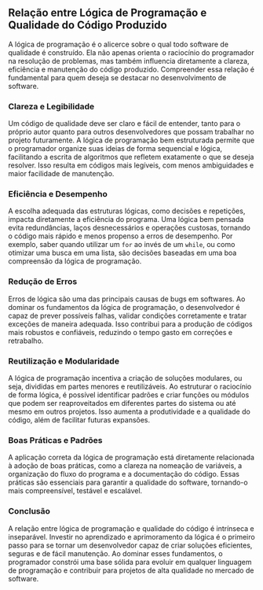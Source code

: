 
## Relação entre Lógica de Programação e Qualidade do Código Produzido

A lógica de programação é o alicerce sobre o qual todo software de qualidade é construído. Ela não apenas orienta o raciocínio do programador na resolução de problemas, mas também influencia diretamente a clareza, eficiência e manutenção do código produzido. Compreender essa relação é fundamental para quem deseja se destacar no desenvolvimento de software.

### Clareza e Legibilidade

Um código de qualidade deve ser claro e fácil de entender, tanto para o próprio autor quanto para outros desenvolvedores que possam trabalhar no projeto futuramente. A lógica de programação bem estruturada permite que o programador organize suas ideias de forma sequencial e lógica, facilitando a escrita de algoritmos que refletem exatamente o que se deseja resolver. Isso resulta em códigos mais legíveis, com menos ambiguidades e maior facilidade de manutenção.

### Eficiência e Desempenho

A escolha adequada das estruturas lógicas, como decisões e repetições, impacta diretamente a eficiência do programa. Uma lógica bem pensada evita redundâncias, laços desnecessários e operações custosas, tornando o código mais rápido e menos propenso a erros de desempenho. Por exemplo, saber quando utilizar um `for` ao invés de um `while`, ou como otimizar uma busca em uma lista, são decisões baseadas em uma boa compreensão da lógica de programação.

### Redução de Erros

Erros de lógica são uma das principais causas de bugs em softwares. Ao dominar os fundamentos da lógica de programação, o desenvolvedor é capaz de prever possíveis falhas, validar condições corretamente e tratar exceções de maneira adequada. Isso contribui para a produção de códigos mais robustos e confiáveis, reduzindo o tempo gasto em correções e retrabalho.

### Reutilização e Modularidade

A lógica de programação incentiva a criação de soluções modulares, ou seja, divididas em partes menores e reutilizáveis. Ao estruturar o raciocínio de forma lógica, é possível identificar padrões e criar funções ou módulos que podem ser reaproveitados em diferentes partes do sistema ou até mesmo em outros projetos. Isso aumenta a produtividade e a qualidade do código, além de facilitar futuras expansões.

### Boas Práticas e Padrões

A aplicação correta da lógica de programação está diretamente relacionada à adoção de boas práticas, como a clareza na nomeação de variáveis, a organização do fluxo do programa e a documentação do código. Essas práticas são essenciais para garantir a qualidade do software, tornando-o mais compreensível, testável e escalável.

### Conclusão

A relação entre lógica de programação e qualidade do código é intrínseca e inseparável. Investir no aprendizado e aprimoramento da lógica é o primeiro passo para se tornar um desenvolvedor capaz de criar soluções eficientes, seguras e de fácil manutenção. Ao dominar esses fundamentos, o programador constrói uma base sólida para evoluir em qualquer linguagem de programação e contribuir para projetos de alta qualidade no mercado de software.
```
